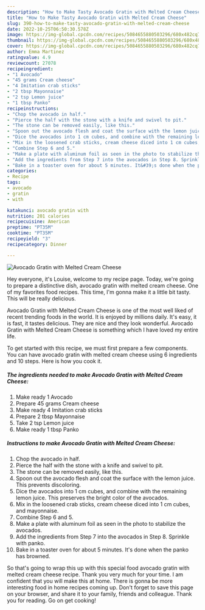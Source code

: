 ```yaml
---
description: "How to Make Tasty Avocado Gratin with Melted Cream Cheese"
title: "How to Make Tasty Avocado Gratin with Melted Cream Cheese"
slug: 390-how-to-make-tasty-avocado-gratin-with-melted-cream-cheese
date: 2022-10-25T06:50:30.578Z
image: https://img-global.cpcdn.com/recipes/5084655880503296/680x482cq70/avocado-gratin-with-melted-cream-cheese-recipe-main-photo.jpg
thumbnail: https://img-global.cpcdn.com/recipes/5084655880503296/680x482cq70/avocado-gratin-with-melted-cream-cheese-recipe-main-photo.jpg
cover: https://img-global.cpcdn.com/recipes/5084655880503296/680x482cq70/avocado-gratin-with-melted-cream-cheese-recipe-main-photo.jpg
author: Emma Martinez
ratingvalue: 4.9
reviewcount: 27078
recipeingredient:
- "1 Avocado"
- "45 grams Cream cheese"
- "4 Imitation crab sticks"
- "2 tbsp Mayonnaise"
- "2 tsp Lemon juice"
- "1 tbsp Panko"
recipeinstructions:
- "Chop the avocado in half."
- "Pierce the half with the stone with a knife and swivel to pit."
- "The stone can be removed easily, like this."
- "Spoon out the avocado flesh and coat the surface with the lemon juice. This prevents discoloring."
- "Dice the avocados into 1 cm cubes, and combine with the remaining lemon juice. This preserves the bright color of the avocados."
- "Mix in the loosened crab sticks, cream cheese diced into 1 cm cubes, and mayonnaise."
- "Combine Step 6 and 5."
- "Make a plate with aluminum foil as seen in the photo to stabilize the avocados."
- "Add the ingredients from Step 7 into the avocados in Step 8. Sprinkle with panko."
- "Bake in a toaster oven for about 5 minutes. It&#39;s done when the panko has browned."
categories:
- Recipe
tags:
- avocado
- gratin
- with

katakunci: avocado gratin with 
nutrition: 201 calories
recipecuisine: American
preptime: "PT35M"
cooktime: "PT35M"
recipeyield: "3"
recipecategory: Dinner

---
```



![Avocado Gratin with Melted Cream Cheese](https://img-global.cpcdn.com/recipes/5084655880503296/680x482cq70/avocado-gratin-with-melted-cream-cheese-recipe-main-photo.jpg)

Hey everyone, it's Louise, welcome to my recipe page. Today, we're going to prepare a distinctive dish, avocado gratin with melted cream cheese. One of my favorites food recipes. This time, I'm gonna make it a little bit tasty. This will be really delicious.

Avocado Gratin with Melted Cream Cheese is one of the most well liked of recent trending foods in the world. It is enjoyed by millions daily. It's easy, it is fast, it tastes delicious. They are nice and they look wonderful. Avocado Gratin with Melted Cream Cheese is something which I have loved my entire life.




To get started with this recipe, we must first prepare a few components. You can have avocado gratin with melted cream cheese using 6 ingredients and 10 steps. Here is how you cook it.

<!--inarticleads1-->

##### The ingredients needed to make Avocado Gratin with Melted Cream Cheese:

1. Make ready 1 Avocado
1. Prepare 45 grams Cream cheese
1. Make ready 4 Imitation crab sticks
1. Prepare 2 tbsp Mayonnaise
1. Take 2 tsp Lemon juice
1. Make ready 1 tbsp Panko




<!--inarticleads2-->

##### Instructions to make Avocado Gratin with Melted Cream Cheese:

1. Chop the avocado in half.
1. Pierce the half with the stone with a knife and swivel to pit.
1. The stone can be removed easily, like this.
1. Spoon out the avocado flesh and coat the surface with the lemon juice. This prevents discoloring.
1. Dice the avocados into 1 cm cubes, and combine with the remaining lemon juice. This preserves the bright color of the avocados.
1. Mix in the loosened crab sticks, cream cheese diced into 1 cm cubes, and mayonnaise.
1. Combine Step 6 and 5.
1. Make a plate with aluminum foil as seen in the photo to stabilize the avocados.
1. Add the ingredients from Step 7 into the avocados in Step 8. Sprinkle with panko.
1. Bake in a toaster oven for about 5 minutes. It&#39;s done when the panko has browned.




So that's going to wrap this up with this special food avocado gratin with melted cream cheese recipe. Thank you very much for your time. I am confident that you will make this at home. There is gonna be more interesting food in home recipes coming up. Don't forget to save this page on your browser, and share it to your family, friends and colleague. Thank you for reading. Go on get cooking!
